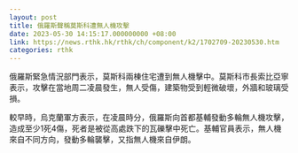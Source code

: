```yaml
---
layout: post
title: 俄羅斯聲稱莫斯科遭無人機攻擊
date: 2023-05-30 14:15:17.000000000 +08:00
link: https://news.rthk.hk/rthk/ch/component/k2/1702709-20230530.htm
categories: rthk
---
```


俄羅斯緊急情況部門表示，莫斯科兩棟住宅遭到無人機擊中。莫斯科市長索比亞寧表示，攻擊在當地周二凌晨發生，無人受傷，建築物受到輕微破壞，外牆和玻璃受損。

較早時，烏克蘭軍方表示，在凌晨時分，俄羅斯向首都基輔發動多輪無人機攻擊，造成至少1死4傷，死者是被從高處跌下的瓦礫擊中死亡。基輔官員表示，無人機來自不同方向，發動多輪襲擊，又指無人機來自伊朗。
